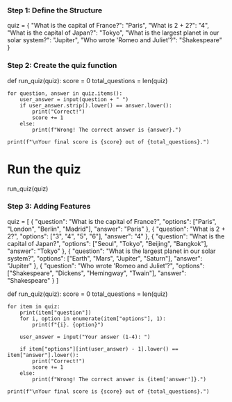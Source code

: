 ### Step 1: Define the Structure


quiz = {
    "What is the capital of France?": "Paris",
    "What is 2 + 2?": "4",
    "What is the capital of Japan?": "Tokyo",
    "What is the largest planet in our solar system?": "Jupiter",
    "Who wrote 'Romeo and Juliet'?": "Shakespeare"
}


### Step 2: Create the quiz function

def run_quiz(quiz):
    score = 0
    total_questions = len(quiz)
    
    for question, answer in quiz.items():
        user_answer = input(question + " ")
        if user_answer.strip().lower() == answer.lower():
            print("Correct!")
            score += 1
        else:
            print(f"Wrong! The correct answer is {answer}.")
    
    print(f"\nYour final score is {score} out of {total_questions}.")

# Run the quiz
run_quiz(quiz)


### Step 3: Adding Features



quiz = [
    {
        "question": "What is the capital of France?",
        "options": ["Paris", "London", "Berlin", "Madrid"],
        "answer": "Paris"
    },
    {
        "question": "What is 2 + 2?",
        "options": ["3", "4", "5", "6"],
        "answer": "4"
    },
    {
        "question": "What is the capital of Japan?",
        "options": ["Seoul", "Tokyo", "Beijing", "Bangkok"],
        "answer": "Tokyo"
    },
    {
        "question": "What is the largest planet in our solar system?",
        "options": ["Earth", "Mars", "Jupiter", "Saturn"],
        "answer": "Jupiter"
    },
    {
        "question": "Who wrote 'Romeo and Juliet'?",
        "options": ["Shakespeare", "Dickens", "Hemingway", "Twain"],
        "answer": "Shakespeare"
    }
]

def run_quiz(quiz):
    score = 0
    total_questions = len(quiz)
    
    for item in quiz:
        print(item["question"])
        for i, option in enumerate(item["options"], 1):
            print(f"{i}. {option}")
        
        user_answer = input("Your answer (1-4): ")
        
        if item["options"][int(user_answer) - 1].lower() == item["answer"].lower():
            print("Correct!")
            score += 1
        else:
            print(f"Wrong! The correct answer is {item['answer']}.")
    
    print(f"\nYour final score is {score} out of {total_questions}.")
